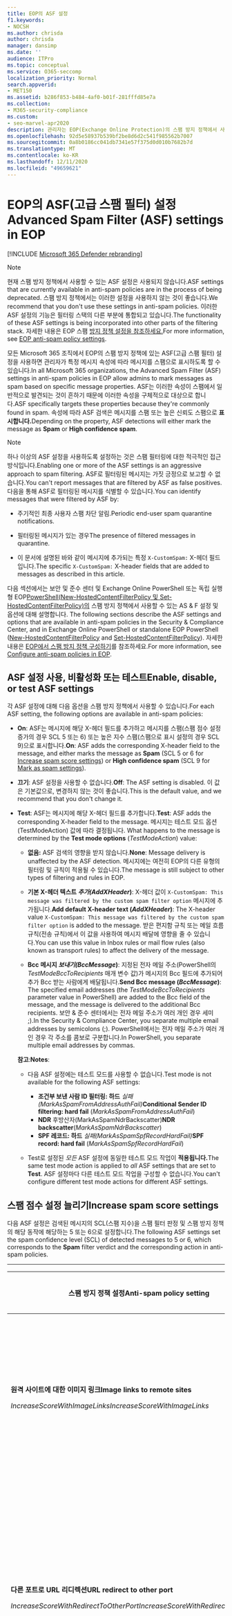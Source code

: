 ```yaml
---
title: EOP의 ASF 설정
f1.keywords:
- NOCSH
ms.author: chrisda
author: chrisda
manager: dansimp
ms.date: ''
audience: ITPro
ms.topic: conceptual
ms.service: O365-seccomp
localization_priority: Normal
search.appverid:
- MET150
ms.assetid: b286f853-b484-4af0-b01f-281fffd85e7a
ms.collection:
- M365-security-compliance
ms.custom:
- seo-marvel-apr2020
description: 관리자는 EOP(Exchange Online Protection)의 스팸 방지 정책에서 사용할 수 있는 ASF(고급 스팸 필터) 설정에 대해 학습할 수 있습니다.
ms.openlocfilehash: 92d5e58937b539bf2be8d6d2c541f985562b7007
ms.sourcegitcommit: 0a8b0186cc041db7341e57f375d0d010b7682b7d
ms.translationtype: MT
ms.contentlocale: ko-KR
ms.lasthandoff: 12/11/2020
ms.locfileid: "49659621"
---
```

# <a name="advanced-spam-filter-asf-settings-in-eop"></a><span data-ttu-id="db9b0-103">EOP의 ASF(고급 스팸 필터) 설정</span><span class="sxs-lookup"><span data-stu-id="db9b0-103">Advanced Spam Filter (ASF) settings in EOP</span></span>

[!INCLUDE [Microsoft 365 Defender rebranding](../includes/microsoft-defender-for-office.md)]


> [!NOTE]
> <span data-ttu-id="db9b0-104">현재 스팸 방지 정책에서 사용할 수 있는 ASF 설정은 사용되지 않습니다.</span><span class="sxs-lookup"><span data-stu-id="db9b0-104">ASF settings that are currently available in anti-spam policies are in the process of being deprecated.</span></span> <span data-ttu-id="db9b0-105">스팸 방지 정책에서는 이러한 설정을 사용하지 않는 것이 좋습니다.</span><span class="sxs-lookup"><span data-stu-id="db9b0-105">We recommend that you don't use these settings in anti-spam policies.</span></span> <span data-ttu-id="db9b0-106">이러한 ASF 설정의 기능은 필터링 스택의 다른 부분에 통합되고 있습니다.</span><span class="sxs-lookup"><span data-stu-id="db9b0-106">The functionality of these ASF settings is being incorporated into other parts of the filtering stack.</span></span> <span data-ttu-id="db9b0-107">자세한 내용은 EOP 스팸 [방지 정책 설정을 참조하세요.](recommended-settings-for-eop-and-office365-atp.md#eop-anti-spam-policy-settings)</span><span class="sxs-lookup"><span data-stu-id="db9b0-107">For more information, see [EOP anti-spam policy settings](recommended-settings-for-eop-and-office365-atp.md#eop-anti-spam-policy-settings).</span></span>

<span data-ttu-id="db9b0-108">모든 Microsoft 365 조직에서 EOP의 스팸 방지 정책에 있는 ASF(고급 스팸 필터) 설정을 사용하면 관리자가 특정 메시지 속성에 따라 메시지를 스팸으로 표시하도록 할 수 있습니다.</span><span class="sxs-lookup"><span data-stu-id="db9b0-108">In all Microsoft 365 organizations, the Advanced Spam Filter (ASF) settings in anti-spam policies in EOP allow admins to mark messages as spam based on specific message properties.</span></span> <span data-ttu-id="db9b0-109">ASF는 이러한 속성이 스팸에서 일반적으로 발견되는 것이 흔하기 때문에 이러한 속성을 구체적으로 대상으로 합니다.</span><span class="sxs-lookup"><span data-stu-id="db9b0-109">ASF specifically targets these properties because they're commonly found in spam.</span></span> <span data-ttu-id="db9b0-110">속성에 따라 ASF 검색은 메시지를 스팸 또는  높은 신뢰도 스팸으로 **표시합니다.**</span><span class="sxs-lookup"><span data-stu-id="db9b0-110">Depending on the property, ASF detections will either mark the message as **Spam** or **High confidence spam**.</span></span>

> [!NOTE]
> <span data-ttu-id="db9b0-111">하나 이상의 ASF 설정을 사용하도록 설정하는 것은 스팸 필터링에 대한 적극적인 접근 방식입니다.</span><span class="sxs-lookup"><span data-stu-id="db9b0-111">Enabling one or more of the ASF settings is an aggressive approach to spam filtering.</span></span> <span data-ttu-id="db9b0-112">ASF로 필터링된 메시지는 가짓 긍정으로 보고할 수 없습니다.</span><span class="sxs-lookup"><span data-stu-id="db9b0-112">You can't report messages that are filtered by ASF as false positives.</span></span> <span data-ttu-id="db9b0-113">다음을 통해 ASF로 필터링된 메시지를 식별할 수 있습니다.</span><span class="sxs-lookup"><span data-stu-id="db9b0-113">You can identify messages that were filtered by ASF by:</span></span>
>
> - <span data-ttu-id="db9b0-114">주기적인 최종 사용자 스팸 차단 알림.</span><span class="sxs-lookup"><span data-stu-id="db9b0-114">Periodic end-user spam quarantine notifications.</span></span>
>
> - <span data-ttu-id="db9b0-115">필터링된 메시지가 있는 경우</span><span class="sxs-lookup"><span data-stu-id="db9b0-115">The presence of filtered messages in quarantine.</span></span>
>
> - <span data-ttu-id="db9b0-116">이 문서에 설명된 바와 같이 메시지에 추가되는 특정 `X-CustomSpam:` X-헤더 필드입니다.</span><span class="sxs-lookup"><span data-stu-id="db9b0-116">The specific `X-CustomSpam:` X-header fields that are added to messages as described in this article.</span></span>

<span data-ttu-id="db9b0-117">다음 섹션에서는 보안 및 준수 센터 및 Exchange Online PowerShell 또는 독립 실행형 EOP[PowerShell(New-HostedContentFilterPolicy 및 Set-HostedContentFilterPolicy)의](https://docs.microsoft.com/powershell/module/exchange/new-hostedcontentfilterpolicy) 스팸 방지 정책에서 사용할 수 있는 AS & F 설정 및 옵션에 대해 설명합니다. [](https://docs.microsoft.com/powershell/module/exchange/set-hostedcontentfilterpolicy)</span><span class="sxs-lookup"><span data-stu-id="db9b0-117">The following sections describe the ASF settings and options that are available in anti-spam policies in the Security & Compliance Center, and in Exchange Online PowerShell or standalone EOP PowerShell ([New-HostedContentFilterPolicy](https://docs.microsoft.com/powershell/module/exchange/new-hostedcontentfilterpolicy) and [Set-HostedContentFilterPolicy](https://docs.microsoft.com/powershell/module/exchange/set-hostedcontentfilterpolicy)).</span></span> <span data-ttu-id="db9b0-118">자세한 내용은 [EOP에서 스팸 방지 정책 구성하기](configure-your-spam-filter-policies.md)를 참조하세요.</span><span class="sxs-lookup"><span data-stu-id="db9b0-118">For more information, see [Configure anti-spam policies in EOP](configure-your-spam-filter-policies.md).</span></span>

## <a name="enable-disable-or-test-asf-settings"></a><span data-ttu-id="db9b0-119">ASF 설정 사용, 비활성화 또는 테스트</span><span class="sxs-lookup"><span data-stu-id="db9b0-119">Enable, disable, or test ASF settings</span></span>

<span data-ttu-id="db9b0-120">각 ASF 설정에 대해 다음 옵션을 스팸 방지 정책에서 사용할 수 있습니다.</span><span class="sxs-lookup"><span data-stu-id="db9b0-120">For each ASF setting, the following options are available in anti-spam policies:</span></span>

- <span data-ttu-id="db9b0-121">**On**: ASF는 메시지에 해당 X-헤더 필드를 추가하고 메시지를  스팸(스팸 점수 설정 증가의 경우 SCL  5 또는 6) [](#mark-as-spam-settings) [](#increase-spam-score-settings)또는 높은 지수 스팸(스팸으로 표시 설정의 경우 SCL 9)으로 표시합니다.</span><span class="sxs-lookup"><span data-stu-id="db9b0-121">**On**: ASF adds the corresponding X-header field to the message, and either marks the message as **Spam** (SCL 5 or 6 for [Increase spam score settings](#increase-spam-score-settings)) or **High confidence spam** (SCL 9 for [Mark as spam settings](#mark-as-spam-settings)).</span></span>

- <span data-ttu-id="db9b0-122">**끄기**: ASF 설정을 사용할 수 없습니다.</span><span class="sxs-lookup"><span data-stu-id="db9b0-122">**Off**: The ASF setting is disabled.</span></span> <span data-ttu-id="db9b0-123">이 값은 기본값으로, 변경하지 않는 것이 좋습니다.</span><span class="sxs-lookup"><span data-stu-id="db9b0-123">This is the default value, and we recommend that you don't change it.</span></span>

- <span data-ttu-id="db9b0-124">**Test**: ASF는 메시지에 해당 X-헤더 필드를 추가합니다.</span><span class="sxs-lookup"><span data-stu-id="db9b0-124">**Test**: ASF adds the corresponding X-header field to the message.</span></span> <span data-ttu-id="db9b0-125">메시지는 테스트 모드 옵션(TestModeAction) 값에 따라 결정됩니다.  </span><span class="sxs-lookup"><span data-stu-id="db9b0-125">What happens to the message is determined by the **Test mode options** (*TestModeAction*) value:</span></span>

  - <span data-ttu-id="db9b0-126">**없음:** ASF 검색의 영향을 받지 않습니다.</span><span class="sxs-lookup"><span data-stu-id="db9b0-126">**None**: Message delivery is unaffected by the ASF detection.</span></span> <span data-ttu-id="db9b0-127">메시지에는 여전히 EOP의 다른 유형의 필터링 및 규칙이 적용될 수 있습니다.</span><span class="sxs-lookup"><span data-stu-id="db9b0-127">The message is still subject to other types of filtering and rules in EOP.</span></span>

  - <span data-ttu-id="db9b0-128">**기본 X-헤더 텍스트 *추가(AddXHeader*)**: X-헤더 값이 `X-CustomSpam: This message was filtered by the custom spam filter option` 메시지에 추가됩니다.</span><span class="sxs-lookup"><span data-stu-id="db9b0-128">**Add default X-header text (*AddXHeader*)**: The X-header value `X-CustomSpam: This message was filtered by the custom spam filter option` is added to the message.</span></span> <span data-ttu-id="db9b0-129">받은 편지함 규칙 또는 메일 흐름 규칙(전송 규칙)에서 이 값을 사용하여 메시지 배달에 영향을 줄 수 있습니다.</span><span class="sxs-lookup"><span data-stu-id="db9b0-129">You can use this value in Inbox rules or mail flow rules (also known as transport rules) to affect the delivery of the message.</span></span>

  - <span data-ttu-id="db9b0-130">**Bcc 메시지 *보내기(BccMessage*)**: 지정된 전자 메일 주소(PowerShell의 *TestModeBccToRecipients* 매개 변수 값)가 메시지의 Bcc 필드에 추가되어 추가 Bcc 받는 사람에게 배달됩니다.</span><span class="sxs-lookup"><span data-stu-id="db9b0-130">**Send Bcc message (*BccMessage*)**: The specified email addresses (the *TestModeBccToRecipients* parameter value in PowerShell) are added to the Bcc field of the message, and the message is delivered to the additional Bcc recipients.</span></span> <span data-ttu-id="db9b0-131">보안 & 준수 센터에서는 전자 메일 주소가 여러 개인 경우 세미 ;).</span><span class="sxs-lookup"><span data-stu-id="db9b0-131">In the Security & Compliance Center, you separate multiple email addresses by semicolons (;).</span></span> <span data-ttu-id="db9b0-132">PowerShell에서는 전자 메일 주소가 여러 개인 경우 각 주소를 콤보로 구분합니다.</span><span class="sxs-lookup"><span data-stu-id="db9b0-132">In PowerShell, you separate multiple email addresses by commas.</span></span>

  <span data-ttu-id="db9b0-133">**참고**:</span><span class="sxs-lookup"><span data-stu-id="db9b0-133">**Notes**:</span></span>

  - <span data-ttu-id="db9b0-134">다음 ASF 설정에는 테스트 모드를 사용할 수 없습니다.</span><span class="sxs-lookup"><span data-stu-id="db9b0-134">Test mode is not available for the following ASF settings:</span></span>

    - <span data-ttu-id="db9b0-135">**조건부 보낸 사람 ID 필터링: 하드** *실패(MarkAsSpamFromAddressAuthFail)*</span><span class="sxs-lookup"><span data-stu-id="db9b0-135">**Conditional Sender ID filtering: hard fail** (*MarkAsSpamFromAddressAuthFail*)</span></span>
    - <span data-ttu-id="db9b0-136">**NDR** 후방산자(MarkAsSpamNdrBackscatter)</span><span class="sxs-lookup"><span data-stu-id="db9b0-136">**NDR backscatter**(*MarkAsSpamNdrBackscatter*)</span></span>
    - <span data-ttu-id="db9b0-137">**SPF 레코드: 하드** *실패(MarkAsSpamSpfRecordHardFail)*</span><span class="sxs-lookup"><span data-stu-id="db9b0-137">**SPF record: hard fail** (*MarkAsSpamSpfRecordHardFail*)</span></span>

  - <span data-ttu-id="db9b0-138">Test로 설정된 *모든* ASF 설정에 동일한 테스트 모드 작업이 **적용됩니다.**</span><span class="sxs-lookup"><span data-stu-id="db9b0-138">The same test mode action is applied to *all* ASF settings that are set to **Test**.</span></span> <span data-ttu-id="db9b0-139">ASF 설정마다 다른 테스트 모드 작업을 구성할 수 없습니다.</span><span class="sxs-lookup"><span data-stu-id="db9b0-139">You can't configure different test mode actions for different ASF settings.</span></span>

## <a name="increase-spam-score-settings"></a><span data-ttu-id="db9b0-140">스팸 점수 설정 늘리기</span><span class="sxs-lookup"><span data-stu-id="db9b0-140">Increase spam score settings</span></span>

<span data-ttu-id="db9b0-141">다음 ASF 설정은 검색된 메시지의 SCL(스팸 지수)을 스팸 필터 판정  및 스팸 방지 정책의 해당 동작에 해당하는 5 또는 6으로 설정합니다.</span><span class="sxs-lookup"><span data-stu-id="db9b0-141">The following ASF settings set the spam confidence level (SCL) of detected messages to 5 or 6, which corresponds to the **Spam** filter verdict and the corresponding action in anti-spam policies.</span></span>

****

|<span data-ttu-id="db9b0-142">스팸 방지 정책 설정</span><span class="sxs-lookup"><span data-stu-id="db9b0-142">Anti-spam policy setting</span></span>|<span data-ttu-id="db9b0-143">설명</span><span class="sxs-lookup"><span data-stu-id="db9b0-143">Description</span></span>|<span data-ttu-id="db9b0-144">추가된 X-헤더</span><span class="sxs-lookup"><span data-stu-id="db9b0-144">X-header added</span></span>|
|---|---|---|
|<span data-ttu-id="db9b0-145">**원격 사이트에 대한 이미지 링크**</span><span class="sxs-lookup"><span data-stu-id="db9b0-145">**Image links to remote sites**</span></span> <p> <span data-ttu-id="db9b0-146">*IncreaseScoreWithImageLinks*</span><span class="sxs-lookup"><span data-stu-id="db9b0-146">*IncreaseScoreWithImageLinks*</span></span>|<span data-ttu-id="db9b0-147">원격 사이트에 대한 HTML 태그 링크가 포함된 메시지(예: http 사용)는 `<Img>` 스팸으로 표시됩니다.</span><span class="sxs-lookup"><span data-stu-id="db9b0-147">Messages that contain `<Img>` HTML tag links to remote sites (for example, using http) are marked as spam.</span></span>|`X-CustomSpam: Image links to remote sites`|
|<span data-ttu-id="db9b0-148">**다른 포트로 URL 리디렉션**</span><span class="sxs-lookup"><span data-stu-id="db9b0-148">**URL redirect to other port**</span></span> <p> <span data-ttu-id="db9b0-149">*IncreaseScoreWithRedirectToOtherPort*</span><span class="sxs-lookup"><span data-stu-id="db9b0-149">*IncreaseScoreWithRedirectToOtherPort*</span></span>|<span data-ttu-id="db9b0-150">80(HTTP), 8080(대체 HTTP) 또는 443(HTTPS) 외의 TCP 포트로 리디렉션하는 하이퍼링크가 포함된 메시지는 스팸으로 표시됩니다.</span><span class="sxs-lookup"><span data-stu-id="db9b0-150">Message that contain hyperlinks that redirect to TCP ports other than 80 (HTTP), 8080 (alternate HTTP), or 443 (HTTPS) are marked as spam.</span></span>|`X-CustomSpam: URL redirect to other port`|
|<span data-ttu-id="db9b0-151">**URL의 숫자 IP 주소**</span><span class="sxs-lookup"><span data-stu-id="db9b0-151">**Numeric IP address in URL**</span></span> <p> <span data-ttu-id="db9b0-152">*IncreaseScoreWithNumericIps*</span><span class="sxs-lookup"><span data-stu-id="db9b0-152">*IncreaseScoreWithNumericIps*</span></span>|<span data-ttu-id="db9b0-153">숫자 기반 URL(일반적으로 IP 주소)이 포함된 메시지는 스팸으로 표시됩니다.</span><span class="sxs-lookup"><span data-stu-id="db9b0-153">Messages that contain numeric-based URLs (typically, IP addresses) are marked as spam.</span></span>|`X-CustomSpam: Numeric IP in URL`|
|<span data-ttu-id="db9b0-154">**.biz 또는 .info 웹 사이트의 URL**</span><span class="sxs-lookup"><span data-stu-id="db9b0-154">**URL to .biz or .info websites**</span></span> <p> <span data-ttu-id="db9b0-155">*IncreaseScoreWithBizOrInfoUrls*</span><span class="sxs-lookup"><span data-stu-id="db9b0-155">*IncreaseScoreWithBizOrInfoUrls*</span></span>|<span data-ttu-id="db9b0-156">메시지 본문에 포함되거나 링크가 포함된 메시지는 `.biz` `.info` 스팸으로 표시됩니다.</span><span class="sxs-lookup"><span data-stu-id="db9b0-156">Messages that contain `.biz` or `.info` links in the body of the message are marked as spam.</span></span>|`X-CustomSpam: URL to .biz or .info websites`|
|

## <a name="mark-as-spam-settings"></a><span data-ttu-id="db9b0-157">스팸 설정으로 표시</span><span class="sxs-lookup"><span data-stu-id="db9b0-157">Mark as spam settings</span></span>

<span data-ttu-id="db9b0-158">다음 ASF 설정은 검색된 메시지의 SCL을 9로 설정하며, 이 SCL은 스팸 방지 정책의 높은 지수 스팸 필터 판정 및 해당 동작에 해당합니다. </span><span class="sxs-lookup"><span data-stu-id="db9b0-158">The following ASF settings set the SCL of detected messages to 9, which corresponds to the **High confidence spam** filter verdict and the corresponding action in anti-spam policies.</span></span>

****

|<span data-ttu-id="db9b0-159">스팸 방지 정책 설정</span><span class="sxs-lookup"><span data-stu-id="db9b0-159">Anti-spam policy setting</span></span>|<span data-ttu-id="db9b0-160">설명</span><span class="sxs-lookup"><span data-stu-id="db9b0-160">Description</span></span>|<span data-ttu-id="db9b0-161">추가된 X-헤더</span><span class="sxs-lookup"><span data-stu-id="db9b0-161">X-header added</span></span>|
|---|---|---|
|<span data-ttu-id="db9b0-162">**빈 메시지**</span><span class="sxs-lookup"><span data-stu-id="db9b0-162">**Empty messages**</span></span> <p> <span data-ttu-id="db9b0-163">*MarkAsSpamEmptyMessages*</span><span class="sxs-lookup"><span data-stu-id="db9b0-163">*MarkAsSpamEmptyMessages*</span></span>|<span data-ttu-id="db9b0-164">제목이 없는 메시지, 메시지 본문의 콘텐츠 및 첨부 파일이 없는 메시지는 높은 신뢰도 스팸으로 표시됩니다.</span><span class="sxs-lookup"><span data-stu-id="db9b0-164">Messages with no subject, no content in the message body, and no attachments are marked as high confidence spam.</span></span>|`X-CustomSpam: Empty Message`|
|<span data-ttu-id="db9b0-165">**HTML의 JavaScript 또는 VBScript**</span><span class="sxs-lookup"><span data-stu-id="db9b0-165">**JavaScript or VBScript in HTML**</span></span> <p> <span data-ttu-id="db9b0-166">*MarkAsSpamJavaScriptInHtml*</span><span class="sxs-lookup"><span data-stu-id="db9b0-166">*MarkAsSpamJavaScriptInHtml*</span></span>|<span data-ttu-id="db9b0-167">HTML에서 JavaScript 또는 Visual Basic Script Edition을 사용하는 메시지는 높은 신뢰도 스팸으로 표시됩니다.</span><span class="sxs-lookup"><span data-stu-id="db9b0-167">Messages that use JavaScript or Visual Basic Script Edition in HTML are marked as high confidence spam.</span></span> <p> <span data-ttu-id="db9b0-168">이러한 스크립팅 언어는 전자 메일 메시지에서 특정 작업이 자동으로 수행될 수 있도록 하는 데 사용됩니다.</span><span class="sxs-lookup"><span data-stu-id="db9b0-168">These scripting languages are used in email messages to cause specific actions to automatically occur.</span></span>|`X-CustomSpam: Javascript or VBscript tags in HTML`|
|<span data-ttu-id="db9b0-169">**HTML의 Frame 또는 IFrame 태그**</span><span class="sxs-lookup"><span data-stu-id="db9b0-169">**Frame or IFrame tags in HTML**</span></span> <p> <span data-ttu-id="db9b0-170">*MarkAsSpamFramesInHtml*</span><span class="sxs-lookup"><span data-stu-id="db9b0-170">*MarkAsSpamFramesInHtml*</span></span>|<span data-ttu-id="db9b0-171">HTML 태그가 포함된 `<frame>` `<iframe>` 메시지는 높은 신뢰도 스팸으로 표시됩니다.</span><span class="sxs-lookup"><span data-stu-id="db9b0-171">Messages that contain `<frame>` or `<iframe>` HTML tags are marked as high confidence spam.</span></span> <p> <span data-ttu-id="db9b0-172">이러한 태그는 전자 메일 메시지에서 텍스트 또는 그래픽을 표시하기 위해 페이지의 서식을 지정하는 데 사용됩니다.</span><span class="sxs-lookup"><span data-stu-id="db9b0-172">These tags are used in email messages to format the page for displaying text or graphics.</span></span>|`X-CustomSpam: IFRAME or FRAME in HTML`|
|<span data-ttu-id="db9b0-173">**HTML의 Object 태그**</span><span class="sxs-lookup"><span data-stu-id="db9b0-173">**Object tags in HTML**</span></span> <p> <span data-ttu-id="db9b0-174">*MarkAsSpamObjectTagsInHtml*</span><span class="sxs-lookup"><span data-stu-id="db9b0-174">*MarkAsSpamObjectTagsInHtml*</span></span>|<span data-ttu-id="db9b0-175">HTML 태그가 포함된 메시지는 높은 신뢰도 `<object>` 스팸으로 표시됩니다.</span><span class="sxs-lookup"><span data-stu-id="db9b0-175">Messages that contain `<object>` HTML tags are marked as high confidence spam.</span></span> <p> <span data-ttu-id="db9b0-176">이 태그를 사용하면 플러그 인 또는 응용 프로그램이 HTML 창에서 실행될 수 있습니다.</span><span class="sxs-lookup"><span data-stu-id="db9b0-176">This tag allows plug-ins or applications to run in an HTML window.</span></span>|`X-CustomSpam: Object tag in html`|
|<span data-ttu-id="db9b0-177">**HTML의 Embed 태그**</span><span class="sxs-lookup"><span data-stu-id="db9b0-177">**Embed tags in HTML**</span></span> <p> <span data-ttu-id="db9b0-178">*MarkAsSpamEmbedTagsInHtml*</span><span class="sxs-lookup"><span data-stu-id="db9b0-178">*MarkAsSpamEmbedTagsInHtml*</span></span>|<span data-ttu-id="db9b0-179">`<embed>`HTML 태그가 포함된 메시지는 높은 신뢰도 스팸으로 표시됩니다.</span><span class="sxs-lookup"><span data-stu-id="db9b0-179">Message that contain `<embed>` HTML tags are marked as high confidence spam.</span></span> <p> <span data-ttu-id="db9b0-180">이 태그를 사용하면 HTML 문서에 다양한 종류의 문서(예: 사운드, 비디오 또는 그림)를 함께 사용할 수 있습니다.</span><span class="sxs-lookup"><span data-stu-id="db9b0-180">This tag allows the embedding of different kinds of documents in an HTML document (for example, sounds, videos, or pictures).</span></span>|`X-CustomSpam: Embed tag in html`|
|<span data-ttu-id="db9b0-181">**HTML의 Form 태그**</span><span class="sxs-lookup"><span data-stu-id="db9b0-181">**Form tags in HTML**</span></span> <p> <span data-ttu-id="db9b0-182">*MarkAsSpamFormTagsInHtml*</span><span class="sxs-lookup"><span data-stu-id="db9b0-182">*MarkAsSpamFormTagsInHtml*</span></span>|<span data-ttu-id="db9b0-183">HTML 태그가 포함된 메시지는 높은 신뢰도 `<form>` 스팸으로 표시됩니다.</span><span class="sxs-lookup"><span data-stu-id="db9b0-183">Messages that contain `<form>` HTML tags are marked as high confidence spam.</span></span> <p> <span data-ttu-id="db9b0-184">이 태그는 웹 사이트 양식을 만드는 데 사용됩니다.</span><span class="sxs-lookup"><span data-stu-id="db9b0-184">This tag is used to create website forms.</span></span> <span data-ttu-id="db9b0-185">전자 메일 광고에는 대개 받는 사람으로부터 정보를 얻기 위해 이 태그가 포함됩니다.</span><span class="sxs-lookup"><span data-stu-id="db9b0-185">Email advertisements often include this tag to solicit information from the recipient.</span></span>|`X-CustomSpam: Form tag in html`|
|<span data-ttu-id="db9b0-186">**HTML의 웹 버그**</span><span class="sxs-lookup"><span data-stu-id="db9b0-186">**Web bugs in HTML**</span></span> <p> <span data-ttu-id="db9b0-187">*MarkAsSpamWebBugsInHtml*</span><span class="sxs-lookup"><span data-stu-id="db9b0-187">*MarkAsSpamWebBugsInHtml*</span></span>|<span data-ttu-id="db9b0-188">웹  버그(웹 알림)는 받는 사람이 메시지를 읽은지 여부를 확인하는 데 사용되는 그래픽 요소(대개 1픽셀 x 1픽셀)입니다. </span><span class="sxs-lookup"><span data-stu-id="db9b0-188">A *web bug* (also known as a *web beacon*) is a graphic element (often as small as one pixel by one pixel) that's used in email messages to determine whether the message was read by the recipient.</span></span> <p> <span data-ttu-id="db9b0-189">웹 버그가 포함된 메시지는 높은 신뢰도 스팸으로 표시됩니다.</span><span class="sxs-lookup"><span data-stu-id="db9b0-189">Messages that contain web bugs are marked as high confidence spam.</span></span> <p> <span data-ttu-id="db9b0-190">합법적인 뉴스레터는 웹 버그를 사용할 수 있습니다. 그러나 많은 뉴스레터는 이를 개인 정보 침해로 고려합니다.</span><span class="sxs-lookup"><span data-stu-id="db9b0-190">Legitimate newsletters might use web bugs, although many consider this an invasion of privacy.</span></span> |`X-CustomSpam: Web bug`|
|<span data-ttu-id="db9b0-191">**민감한 단어 목록 적용**</span><span class="sxs-lookup"><span data-stu-id="db9b0-191">**Apply sensitive word list**</span></span> <p> <span data-ttu-id="db9b0-192">*MarkAsSpamSensitiveWordList*</span><span class="sxs-lookup"><span data-stu-id="db9b0-192">*MarkAsSpamSensitiveWordList*</span></span>|<span data-ttu-id="db9b0-193">Microsoft는 잠재적으로 공격적인 메시지와 연관된 동적이지만 편집할 수 없는 단어 목록을 유지 관리합니다.</span><span class="sxs-lookup"><span data-stu-id="db9b0-193">Microsoft maintains a dynamic but non-editable list of words that are associated with potentially offensive messages.</span></span> <p> <span data-ttu-id="db9b0-194">제목 또는 메시지 본문에 있는 중요한 단어 목록의 단어가 포함된 메시지는 높은 신뢰도 스팸으로 표시됩니다.</span><span class="sxs-lookup"><span data-stu-id="db9b0-194">Messages that contain words from the sensitive word list in the subject or message body are marked as high confidence spam.</span></span>|`X-CustomSpam: Sensitive word in subject/body`|
|<span data-ttu-id="db9b0-195">**SPF 레코드: 영구 실패**</span><span class="sxs-lookup"><span data-stu-id="db9b0-195">**SPF record: hard fail**</span></span> <p> <span data-ttu-id="db9b0-196">*MarkAsSpamSpfRecordHardFail*</span><span class="sxs-lookup"><span data-stu-id="db9b0-196">*MarkAsSpamSpfRecordHardFail*</span></span>|<span data-ttu-id="db9b0-197">원본 전자 메일 도메인에 대한 DNS의 SPF(Sender Policy Framework) 레코드에 지정되지 않은 IP 주소에서 보낸 메시지는 높은 신뢰도 스팸으로 표시됩니다.</span><span class="sxs-lookup"><span data-stu-id="db9b0-197">Messages sent from an IP address that isn't specified in the SPF Sender Policy Framework (SPF) record in DNS for the source email domain are marked as high confidence spam.</span></span> <p> <span data-ttu-id="db9b0-198">이 설정에는 테스트 모드를 사용할 수 없습니다.</span><span class="sxs-lookup"><span data-stu-id="db9b0-198">Test mode is not available for this setting.</span></span>|`X-CustomSpam: SPF Record Fail`|
|<span data-ttu-id="db9b0-199">**조건부 보낸 사람 ID 필터링: 영구 실패**</span><span class="sxs-lookup"><span data-stu-id="db9b0-199">**Conditional Sender ID filtering: hard fail**</span></span> <p> <span data-ttu-id="db9b0-200">*MarkAsSpamFromAddressAuthFail*</span><span class="sxs-lookup"><span data-stu-id="db9b0-200">*MarkAsSpamFromAddressAuthFail*</span></span>|<span data-ttu-id="db9b0-201">조건부 보낸 사람 ID 검사에 실패한 메시지는 스팸으로 표시됩니다.</span><span class="sxs-lookup"><span data-stu-id="db9b0-201">Messages that hard fail a conditional Sender ID check are marked as spam.</span></span> <p> <span data-ttu-id="db9b0-202">이 설정은 SPF 검사와 보낸 사람 ID 검사를 결합하여 보낸 사람이 포함된 메시지 헤더를 보호합니다.</span><span class="sxs-lookup"><span data-stu-id="db9b0-202">This setting combines an SPF check with a Sender ID check to help protect against message headers that contain forged senders.</span></span> <p> <span data-ttu-id="db9b0-203">이 설정에는 테스트 모드를 사용할 수 없습니다.</span><span class="sxs-lookup"><span data-stu-id="db9b0-203">Test mode is not available for this setting.</span></span>|`X-CustomSpam: SPF From Record Fail`|
|<span data-ttu-id="db9b0-204">**NDR 후방 분산**</span><span class="sxs-lookup"><span data-stu-id="db9b0-204">**NDR backscatter**</span></span> <p> <span data-ttu-id="db9b0-205">*MarkAsSpamNdrBackscatter*</span><span class="sxs-lookup"><span data-stu-id="db9b0-205">*MarkAsSpamNdrBackscatter*</span></span>|<span data-ttu-id="db9b0-206">*후방산은* 전자 메일 메시지의 보낸 사람에 의해 발생된 NDRs 또는 반송 메시지라고도 하는, 사용하지 않는 배달되지 않는 보고서입니다.</span><span class="sxs-lookup"><span data-stu-id="db9b0-206">*Backscatter* is useless non-delivery reports (also known as NDRs or bounce messages) caused by forged senders in email messages.</span></span> <span data-ttu-id="db9b0-207">자세한 내용은 후방산자 메시지 및 [EOP를 참조하세요.](backscatter-messages-and-eop.md)</span><span class="sxs-lookup"><span data-stu-id="db9b0-207">For more information, see [Backscatter messages and EOP](backscatter-messages-and-eop.md).</span></span> <p> <span data-ttu-id="db9b0-208">합법적인 NDRS가 배달되어 후방 스캐터가 스팸으로 표시되어 있기 때문에 다음 환경에서는 이 설정을 구성할 필요가 없습니다.</span><span class="sxs-lookup"><span data-stu-id="db9b0-208">You don't need to configure this setting in the following environments, because legitimate NDRs are delivered, and backscatter is marked as spam:</span></span> <ul><li><span data-ttu-id="db9b0-209">Exchange Online 사서함이 있는 Microsoft 365 조직</span><span class="sxs-lookup"><span data-stu-id="db9b0-209">Microsoft 365 organizations with Exchange Online mailboxes.</span></span></li><li><span data-ttu-id="db9b0-210">EOP를 통해 아웃바운드 전자 메일을 라우팅하는 On-premises  전자 메일 조직</span><span class="sxs-lookup"><span data-stu-id="db9b0-210">On-premises email organizations where you route *outbound* email through EOP.</span></span></li></ul> <p> <span data-ttu-id="db9b0-211">인바운드 전자 메일을온-프레미스 사서함으로 보호하는 독립 실행형 EOP 환경에서 이 설정을 켜거나 끄면 다음과 같은 결과가 나타납니다.</span><span class="sxs-lookup"><span data-stu-id="db9b0-211">In standalone EOP environments that protect inbound email to on-premises mailboxes, turning this setting on or off has the following result:</span></span> <ul><li> <span data-ttu-id="db9b0-212">**On**: 적법한 NDRS가 배달되어 후방 스캐터가 스팸으로 표시됩니다.</span><span class="sxs-lookup"><span data-stu-id="db9b0-212">**On**: Legitimate NDRs are delivered, and backscatter is marked as spam.</span></span></li><li><span data-ttu-id="db9b0-213">**해제:** 합법적인 NDRS 및 후방 스캐터는 일반적인 스팸 필터링을 거치게 됩니다.</span><span class="sxs-lookup"><span data-stu-id="db9b0-213">**Off**: Legitimate NDRs and backscatter go through normal spam filtering.</span></span> <span data-ttu-id="db9b0-214">대부분의 합법적인 NDRS는 원본 메시지 보낸 사람에 배달됩니다.</span><span class="sxs-lookup"><span data-stu-id="db9b0-214">Most legitimate NDRs will be delivered to the original message sender.</span></span> <span data-ttu-id="db9b0-215">일부 후방 스캐터는 높은 신뢰도 스팸으로 표시됩니다.</span><span class="sxs-lookup"><span data-stu-id="db9b0-215">Some, but not all, backscatter are marked as high confidence spam.</span></span> <span data-ttu-id="db9b0-216">정의에 따라 후방산자는 원래 보낸 사람이 아니라 스푸핑된 보낸 사람만 배달할 수 있습니다.</span><span class="sxs-lookup"><span data-stu-id="db9b0-216">By definition, backscatter can only be delivered to the spoofed sender, not to the original sender.</span></span></li></ul> <p> <span data-ttu-id="db9b0-217">이 설정에는 테스트 모드를 사용할 수 없습니다.</span><span class="sxs-lookup"><span data-stu-id="db9b0-217">Test mode is not available for this setting.</span></span>|`X-CustomSpam: Backscatter NDR`|
|
